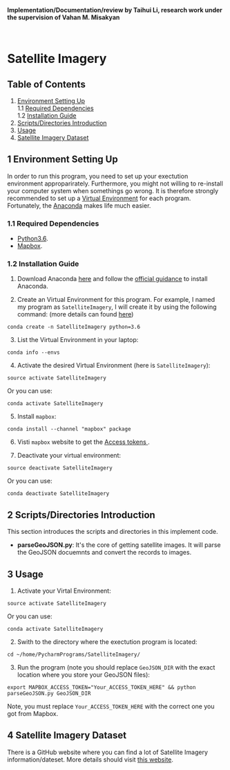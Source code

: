 **Implementation/Documentation/review by Taihui Li, research work under the supervision of Vahan M. Misakyan**

&nbsp;
&nbsp;


# Satellite Imagery

## Table of Contents

1. [Environment Setting Up](#1-environment-setting-up)<br>
  1.1 [Required Dependencies](#11-required-dependencies)<br>
  1.2 [Installation Guide](#12-installation-guide)<br>
2. [Scripts/Directories Introduction](#2-scriptsdirectories-introduction)
3. [Usage](#3-usage)
4. [Satellite Imagery Dataset](#4-satellite-imagery-dataset)


## 1 Environment Setting Up
In order to run this program, you need to set up your exectution environment approparirately. Furthermore, you might not willing to re-install your computer system when somethings go wrong. It is therefore strongly recommended to set up a [Virtual Environment](https://www.geeksforgeeks.org/python-virtual-environment/) for each program. Fortunately, the [Anaconda](https://www.anaconda.com/distribution/) makes life much easier.

### 1.1 Required Dependencies
* [Python3.6](https://www.python.org/download/releases/3.0/).
* [Mapbox](https://www.mapbox.com/).

### 1.2 Installation Guide
1. Download Anaconda [here](https://www.anaconda.com/distribution/) and follow the [official guidance](https://docs.anaconda.com/anaconda/install/) to install Anaconda.

2. Create an Virtual Environment for this program. For example, I named my program as ```SatelliteImagery```, I will create it by using the following command: (more details can found [here](https://docs.conda.io/projects/conda/en/latest/user-guide/tasks/manage-environments.html#creating-an-environment-with-commands))
```
conda create -n SatelliteImagery python=3.6
```

3. List the Virtual Environment in your laptop:
```
conda info --envs
```

4. Activate the desired Virtual Environment (here is ```SatelliteImagery```):
```
source activate SatelliteImagery
```
Or you can use:
```
conda activate SatelliteImagery
```

5. Install ```mapbox```:
```
conda install --channel "mapbox" package
```

6. Visti ```mapbox``` website to get the [Access tokens
](https://docs.mapbox.com/help/how-mapbox-works/access-tokens/).

7. Deactivate your virtual environment:
```
source deactivate SatelliteImagery
```
Or you can use:
```
conda deactivate SatelliteImagery
```


## 2 Scripts/Directories Introduction
This section introduces the scripts and directories in this implement code.

* **parseGeoJSON.py**: It's the core of getting satellite images. It will parse the GeoJSON docuemnts and convert the records to images.

## 3 Usage
1. Activate your Virtal Environment:
```
source activate SatelliteImagery
```
Or you can use:
```
conda activate SatelliteImagery
```

2. Swith to the directory where the exectution program is located:
```
cd ~/home/PycharmPrograms/SatelliteImagery/
```

3. Run the program (note you should replace ```GeoJSON_DIR``` with the exact location where you store your GeoJSON files):
```
export MAPBOX_ACCESS_TOKEN="Your_ACCESS_TOKEN_HERE" && python parseGeoJSON.py GeoJSON_DIR
```
Note, you must replace ```Your_ACCESS_TOKEN_HERE``` with the correct one you got from Mapbox.


## 4 Satellite Imagery Dataset
There is a GitHub website where you can find a lot of Satellite Imagery information/dateset. More details should visit [this website](https://github.com/chrieke/awesome-satellite-imagery-datasets).









